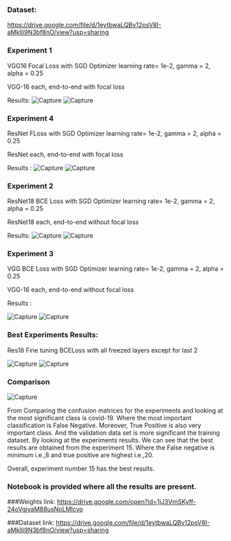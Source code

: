 ### Dataset:
https://drive.google.com/file/d/1eytbwaLQBv12psV8I-aMkIli9N3bf8nO/view?usp=sharing

### Experiment 1
VGG16 Focal Loss with SGD Optimizer learning rate= 1e-2, gamma = 2, alpha = 0.25
 
VGG-16 each, end-to-end with focal loss


Results:
![Capture](https://user-images.githubusercontent.com/64276129/80923053-89869500-8d9a-11ea-8057-b030500f9654.JPG)
![Capture](https://user-images.githubusercontent.com/64276129/80923094-c5215f00-8d9a-11ea-8ae6-1866021d1f06.JPG)


### Experiment 4 
ResNet FLoss  with SGD Optimizer learning rate= 1e-2, gamma = 2, alpha = 0.25

ResNet each, end-to-end with focal loss

Results :
![Capture](https://user-images.githubusercontent.com/64276129/80923187-70caaf00-8d9b-11ea-9ffb-c9107e1f541f.JPG)
![Capture](https://user-images.githubusercontent.com/64276129/80923192-8049f800-8d9b-11ea-895a-a276381f72be.JPG)




### Experiment 2
ResNet18 BCE Loss with SGD Optimizer learning rate= 1e-2, gamma = 2, alpha = 0.25


ResNet18 each, end-to-end without focal loss


Results:
![Capture](https://user-images.githubusercontent.com/64276129/80923120-f4d06700-8d9a-11ea-8d1c-49e8089d5493.JPG)
![Capture](https://user-images.githubusercontent.com/64276129/80923143-17628000-8d9b-11ea-86a9-1dc1840893d1.JPG)

### Experiment 3

VGG BCE Loss with SGD Optimizer learning rate= 1e-2, gamma = 2, alpha = 0.25

 VGG-16 each, end-to-end without focal loss


Results :

![Capture](https://user-images.githubusercontent.com/64276129/80923160-3f51e380-8d9b-11ea-8bcc-8627907132a1.JPG)
![Capture](https://user-images.githubusercontent.com/64276129/80923172-52fd4a00-8d9b-11ea-91d0-b0c999339a96.JPG)


### Best Experiments Results:
Res18 Fine tuning BCELoss with all freezed layers except for last 2

![Capture](https://user-images.githubusercontent.com/64276129/80923204-a66f9800-8d9b-11ea-9cba-55f38a2788cf.JPG)
![Capture](https://user-images.githubusercontent.com/64276129/80923221-bdae8580-8d9b-11ea-9ffd-747d824c2a6a.JPG)


### Comparison 
![Capture](https://user-images.githubusercontent.com/64276129/80923343-8ee4df00-8d9c-11ea-9f85-adf4b38b13af.JPG)

From Comparing the confusion matrices for the experiments and looking at the most significant class is covid-19. Where the most important classification is False Negative. Moreover, True Positive is also very important class. And the validation data set is more significant the training dataset. By looking at the experiments results. We can see that the best results are obtained from the experiment 15. Where the False negative is minimum i.e.,8 and true positive are highest i.e.,20.

Overall, experiment number 15 has the best results.

### Notebook is provided where all the results are present.
###Weights link:
https://drive.google.com/open?id=1jJ3VmSKyff-24oVgjyaM88usNoLMlcvo

###Dataset link:
https://drive.google.com/file/d/1eytbwaLQBv12psV8I-aMkIli9N3bf8nO/view?usp=sharing

